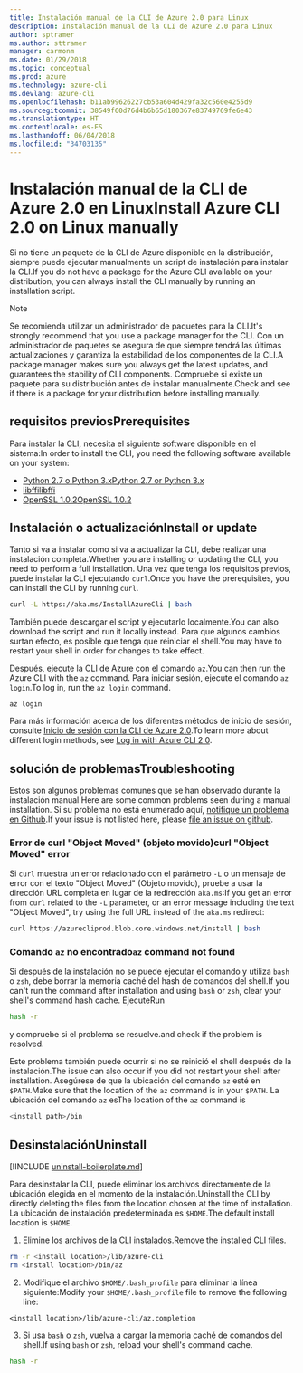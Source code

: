 ```yaml
---
title: Instalación manual de la CLI de Azure 2.0 para Linux
description: Instalación manual de la CLI de Azure 2.0 para Linux
author: sptramer
ms.author: sttramer
manager: carmonm
ms.date: 01/29/2018
ms.topic: conceptual
ms.prod: azure
ms.technology: azure-cli
ms.devlang: azure-cli
ms.openlocfilehash: b11ab99626227cb53a604d429fa32c560e4255d9
ms.sourcegitcommit: 38549f60d76d4b6b65d180367e83749769fe6e43
ms.translationtype: HT
ms.contentlocale: es-ES
ms.lasthandoff: 06/04/2018
ms.locfileid: "34703135"
---
```

# <a name="install-azure-cli-20-on-linux-manually"></a><span data-ttu-id="4f5ba-103">Instalación manual de la CLI de Azure 2.0 en Linux</span><span class="sxs-lookup"><span data-stu-id="4f5ba-103">Install Azure CLI 2.0 on Linux manually</span></span>

<span data-ttu-id="4f5ba-104">Si no tiene un paquete de la CLI de Azure disponible en la distribución, siempre puede ejecutar manualmente un script de instalación para instalar la CLI.</span><span class="sxs-lookup"><span data-stu-id="4f5ba-104">If you do not have a package for the Azure CLI available on your distribution, you can always install the CLI manually by running an installation script.</span></span>

> [!NOTE]
> <span data-ttu-id="4f5ba-105">Se recomienda utilizar un administrador de paquetes para la CLI.</span><span class="sxs-lookup"><span data-stu-id="4f5ba-105">It's strongly recommend that you use a package manager for the CLI.</span></span> <span data-ttu-id="4f5ba-106">Con un administrador de paquetes se asegura de que siempre tendrá las últimas actualizaciones y garantiza la estabilidad de los componentes de la CLI.</span><span class="sxs-lookup"><span data-stu-id="4f5ba-106">A package manager makes sure you always get the latest updates, and guarantees the stability of CLI components.</span></span> <span data-ttu-id="4f5ba-107">Compruebe si existe un paquete para su distribución antes de instalar manualmente.</span><span class="sxs-lookup"><span data-stu-id="4f5ba-107">Check and see if there is a package for your distribution before installing manually.</span></span>

## <a name="prerequisites"></a><span data-ttu-id="4f5ba-108">requisitos previos</span><span class="sxs-lookup"><span data-stu-id="4f5ba-108">Prerequisites</span></span>

<span data-ttu-id="4f5ba-109">Para instalar la CLI, necesita el siguiente software disponible en el sistema:</span><span class="sxs-lookup"><span data-stu-id="4f5ba-109">In order to install the CLI, you need the following software available on your system:</span></span>

* [<span data-ttu-id="4f5ba-110">Python 2.7 o Python 3.x</span><span class="sxs-lookup"><span data-stu-id="4f5ba-110">Python 2.7 or Python 3.x</span></span>](https://www.python.org/downloads/)
* [<span data-ttu-id="4f5ba-111">libffi</span><span class="sxs-lookup"><span data-stu-id="4f5ba-111">libffi</span></span>](https://sourceware.org/libffi/)
* [<span data-ttu-id="4f5ba-112">OpenSSL 1.0.2</span><span class="sxs-lookup"><span data-stu-id="4f5ba-112">OpenSSL 1.0.2</span></span>](https://www.openssl.org/source/)

## <a name="install-or-update"></a><span data-ttu-id="4f5ba-113">Instalación o actualización</span><span class="sxs-lookup"><span data-stu-id="4f5ba-113">Install or update</span></span>

<span data-ttu-id="4f5ba-114">Tanto si va a instalar como si va a actualizar la CLI, debe realizar una instalación completa.</span><span class="sxs-lookup"><span data-stu-id="4f5ba-114">Whether you are installing or updating the CLI, you need to perform a full installation.</span></span> <span data-ttu-id="4f5ba-115">Una vez que tenga los requisitos previos, puede instalar la CLI ejecutando `curl`.</span><span class="sxs-lookup"><span data-stu-id="4f5ba-115">Once you have the prerequisites, you can install the CLI by running `curl`.</span></span>

```bash
curl -L https://aka.ms/InstallAzureCli | bash
```

<span data-ttu-id="4f5ba-116">También puede descargar el script y ejecutarlo localmente.</span><span class="sxs-lookup"><span data-stu-id="4f5ba-116">You can also download the script and run it locally instead.</span></span> <span data-ttu-id="4f5ba-117">Para que algunos cambios surtan efecto, es posible que tenga que reiniciar el shell.</span><span class="sxs-lookup"><span data-stu-id="4f5ba-117">You may have to restart your shell in order for changes to take effect.</span></span> 

<span data-ttu-id="4f5ba-118">Después, ejecute la CLI de Azure con el comando `az`.</span><span class="sxs-lookup"><span data-stu-id="4f5ba-118">You can then run the Azure CLI with the `az` command.</span></span> <span data-ttu-id="4f5ba-119">Para iniciar sesión, ejecute el comando `az login`.</span><span class="sxs-lookup"><span data-stu-id="4f5ba-119">To log in, run the `az login` command.</span></span>

```azurecli
az login
```

<span data-ttu-id="4f5ba-120">Para más información acerca de los diferentes métodos de inicio de sesión, consulte [Inicio de sesión con la CLI de Azure 2.0](authenticate-azure-cli.md).</span><span class="sxs-lookup"><span data-stu-id="4f5ba-120">To learn more about different login methods, see [Log in with Azure CLI 2.0](authenticate-azure-cli.md).</span></span>

## <a name="troubleshooting"></a><span data-ttu-id="4f5ba-121">solución de problemas</span><span class="sxs-lookup"><span data-stu-id="4f5ba-121">Troubleshooting</span></span>

<span data-ttu-id="4f5ba-122">Estos son algunos problemas comunes que se han observado durante la instalación manual.</span><span class="sxs-lookup"><span data-stu-id="4f5ba-122">Here are some common problems seen during a manual installation.</span></span> <span data-ttu-id="4f5ba-123">Si su problema no está enumerado aquí, [notifique un problema en Github](https://github.com/Azure/azure-cli/issues).</span><span class="sxs-lookup"><span data-stu-id="4f5ba-123">If your issue is not listed here, please [file an issue on github](https://github.com/Azure/azure-cli/issues).</span></span>
### <a name="curl-object-moved-error"></a><span data-ttu-id="4f5ba-124">Error de curl "Object Moved" (objeto movido)</span><span class="sxs-lookup"><span data-stu-id="4f5ba-124">curl "Object Moved" error</span></span>

<span data-ttu-id="4f5ba-125">Si `curl` muestra un error relacionado con el parámetro `-L` o un mensaje de error con el texto "Object Moved" (Objeto movido), pruebe a usar la dirección URL completa en lugar de la redirección `aka.ms`:</span><span class="sxs-lookup"><span data-stu-id="4f5ba-125">If you get an error from `curl` related to the `-L` parameter, or an error message including the text "Object Moved", try using the full URL instead of the `aka.ms` redirect:</span></span>

```bash
curl https://azurecliprod.blob.core.windows.net/install | bash
```

### <a name="az-command-not-found"></a><span data-ttu-id="4f5ba-126">Comando `az` no encontrado</span><span class="sxs-lookup"><span data-stu-id="4f5ba-126">`az` command not found</span></span>

<span data-ttu-id="4f5ba-127">Si después de la instalación no se puede ejecutar el comando y utiliza `bash` o `zsh`, debe borrar la memoria caché del hash de comandos del shell.</span><span class="sxs-lookup"><span data-stu-id="4f5ba-127">If you can't run the command after installation and using `bash` or `zsh`, clear your shell's command hash cache.</span></span> <span data-ttu-id="4f5ba-128">Ejecute</span><span class="sxs-lookup"><span data-stu-id="4f5ba-128">Run</span></span>

```bash
hash -r
```

<span data-ttu-id="4f5ba-129">y compruebe si el problema se resuelve.</span><span class="sxs-lookup"><span data-stu-id="4f5ba-129">and check if the problem is resolved.</span></span>

<span data-ttu-id="4f5ba-130">Este problema también puede ocurrir si no se reinició el shell después de la instalación.</span><span class="sxs-lookup"><span data-stu-id="4f5ba-130">The issue can also occur if you did not restart your shell after installation.</span></span> <span data-ttu-id="4f5ba-131">Asegúrese de que la ubicación del comando `az` esté en `$PATH`.</span><span class="sxs-lookup"><span data-stu-id="4f5ba-131">Make sure that the location of the `az` command is in your `$PATH`.</span></span> <span data-ttu-id="4f5ba-132">La ubicación del comando `az` es</span><span class="sxs-lookup"><span data-stu-id="4f5ba-132">The location of the `az` command is</span></span>

```bash
<install path>/bin
```

## <a name="uninstall"></a><span data-ttu-id="4f5ba-133">Desinstalación</span><span class="sxs-lookup"><span data-stu-id="4f5ba-133">Uninstall</span></span>

[!INCLUDE [uninstall-boilerplate.md](includes/uninstall-boilerplate.md)]

<span data-ttu-id="4f5ba-134">Para desinstalar la CLI, puede eliminar los archivos directamente de la ubicación elegida en el momento de la instalación.</span><span class="sxs-lookup"><span data-stu-id="4f5ba-134">Uninstall the CLI by directly deleting the files from the location chosen at the time of installation.</span></span> <span data-ttu-id="4f5ba-135">La ubicación de instalación predeterminada es `$HOME`.</span><span class="sxs-lookup"><span data-stu-id="4f5ba-135">The default install location is `$HOME`.</span></span>

1. <span data-ttu-id="4f5ba-136">Elimine los archivos de la CLI instalados.</span><span class="sxs-lookup"><span data-stu-id="4f5ba-136">Remove the installed CLI files.</span></span>

  ```bash
  rm -r <install location>/lib/azure-cli
  rm <install location>/bin/az
  ```
2. <span data-ttu-id="4f5ba-137">Modifique el archivo `$HOME/.bash_profile` para eliminar la línea siguiente:</span><span class="sxs-lookup"><span data-stu-id="4f5ba-137">Modify your `$HOME/.bash_profile` file to remove the following line:</span></span>

  ```text
  <install location>/lib/azure-cli/az.completion
  ```

3. <span data-ttu-id="4f5ba-138">Si usa `bash` o `zsh`, vuelva a cargar la memoria caché de comandos del shell.</span><span class="sxs-lookup"><span data-stu-id="4f5ba-138">If using `bash` or `zsh`, reload your shell's command cache.</span></span>

  ```bash
  hash -r
  ```
